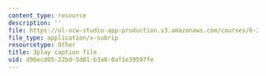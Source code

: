 ```yaml
---
content_type: resource
description: ''
file: https://ol-ocw-studio-app-production.s3.amazonaws.com/courses/6-262-discrete-stochastic-processes-spring-2011/d96ecd0522bd5d81b3a80af1e39597fe_mq3nFovdG3o.vtt
file_type: application/x-subrip
resourcetype: Other
title: 3play caption file
uid: d96ecd05-22bd-5d81-b3a8-0af1e39597fe
---
```

